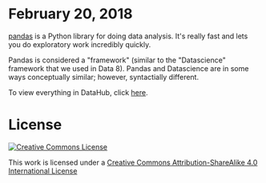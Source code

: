 February 20, 2018
===============


[pandas](http://pandas.pydata.org/) is a Python library for doing
data analysis. It's really fast and lets you do exploratory work
incredibly quickly.

Pandas is considered a "framework" (similar to the "Datascience" framework that we used in Data 8).  Pandas and Datascience are in some ways conceptually similar; however, syntactially different.

To view everything in DataHub, click [here](http://datahub.berkeley.edu/user-redirect/interact?account=glennparham&repo=Pathways-Seminar&branch=master&path=2.20.18/Pandas).

License
=======

<a rel="license" href="http://creativecommons.org/licenses/by-sa/4.0/"><img alt="Creative Commons License" style="border-width:0" src="http://i.creativecommons.org/l/by-sa/4.0/88x31.png" /></a><br />

This work is licensed under a [Creative Commons Attribution-ShareAlike 4.0 International License](http://creativecommons.org/licenses/by-sa/4.0/)


